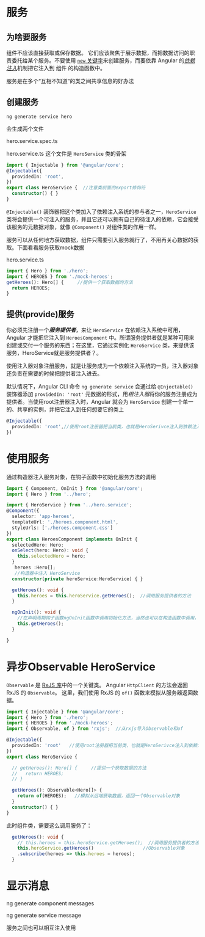 # 服务

## 为啥要服务

组件不应该直接获取或保存数据。 它们应该聚焦于展示数据，而把数据访问的职责委托给某个服务。不要使用 [`new` 关键字](https://developer.mozilla.org/en-US/docs/Web/JavaScript/Reference/Operators/new)来创建服务，而要依靠 Angular 的[*依赖注入*](https://angular.cn/guide/dependency-injection)机制把它注入到 组件 的构造函数中。

服务是在多个“互相不知道”的类之间共享信息的好办法

## 创建服务

```shell
ng generate service hero
```

会生成两个文件

hero.service.spec.ts

hero.service.ts  这个文件是 `HeroService` 类的骨架

```typescript
import { Injectable } from '@angular/core';
@Injectable({
  providedIn: 'root',
})
export class HeroService {  //注意类前面的export修饰符
  constructor() { }
}
```

`@Injectable()` 装饰器把这个类加入了依赖注入系统的参与者之一，`HeroService` 类将会提供一个可注入的服务，并且它还可以拥有自己的待注入的依赖，它会接受该服务的元数据对象，就像 `@Component()` 对组件类的作用一样。



服务可以从任何地方获取数据，组件只需要引入服务就行了，不用再关心数据的获取。下面看看服务获取mock数据

hero.service.ts  

```typescript
import { Hero } from './hero';
import { HEROES } from './mock-heroes';
getHeroes(): Hero[] {     //提供一个获取数据的方法
  return HEROES;
}
```



## 提供(provide)服务

你必须先注册一个***服务提供者***，来让 `HeroService` 在依赖注入系统中可用，Angular 才能把它注入到 `HeroesComponent` 中。所谓服务提供者就是某种可用来创建或交付一个服务的东西；在这里，它通过实例化 `HeroService` 类，来提供该服务，HeroService就是服务提供者？。

使用注入器对象注册服务，就是让服务成为一个依赖注入系统的一员，注入器对象还负责在需要的时候把提供者注入进去。

默认情况下，Angular CLI 命令 `ng generate service` 会通过给 `@Injectable()` 装饰器添加 `providedIn: 'root'` 元数据的形式，用*根注入器*将你的服务注册成为提供者。当使用root注册器注入时，Angular 就会为 `HeroService` 创建一个单一的、共享的实例，并把它注入到任何想要它的类上

```typescript
@Injectable({
  providedIn: 'root',//使用root注册器把当前类，也就是HeroSerivce注入到依赖注入系统中
})
```

# 使用服务

通过构造器注入服务对象，在钩子函数中初始化服务方法的调用

```typescript
import { Component, OnInit } from '@angular/core';
import { Hero } from '../hero';

import { HeroService } from '../hero.service';
@Component({
  selector: 'app-heroes',
  templateUrl: './heroes.component.html',
  styleUrls: ['./heroes.component.css']
})
export class HeroesComponent implements OnInit {
  selectedHero: Hero;
  onSelect(hero: Hero): void {
    this.selectedHero = hero;
  }
   heroes :Hero[];
   //构造器中注入 HeroService
  constructor(private heroService:HeroService) { }

  getHeroes(): void {
    this.heroes = this.heroService.getHeroes();  //调用服务提供者的方法
  }

  ngOnInit(): void {
    //在声明周期钩子函数ngOnInit函数中调用初始化方法，当然也可以在构造函数中调用，只是不推荐
    this.getHeroes();
  }

}

```

# 异步Observable HeroService

`Observable` 是 [RxJS 库](http://reactivex.io/rxjs/)中的一个关键类。 Angular `HttpClient` 的方法会返回 RxJS 的 `Observable`。 这里，我们使用 RxJS 的 `of()` 函数来模拟从服务器返回数据。

```typescript
import { Injectable } from '@angular/core';
import { Hero } from './hero';
import { HEROES } from './mock-heroes';
import { Observable, of } from 'rxjs';  //从rxjs导入Observable和of

@Injectable({
  providedIn: 'root'   //使用root注册器把当前类，也就是HeroSerivce注入到依赖注入系统中
})
export class HeroService {

  // getHeroes(): Hero[] {     //提供一个获取数据的方法
  //   return HEROES;
  // }

  getHeroes(): Observable<Hero[]> {
    return of(HEROES);   //模拟从远端获取数据，返回一个Observable对象
  }
  constructor() { }
}

```

此时组件类，需要这么调用服务了：

```typescript
  getHeroes(): void {
    // this.heroes = this.heroService.getHeroes();  //调用服务提供者的方法
    this.heroService.getHeroes()                  //Observable对象
    .subscribe(heroes => this.heroes = heroes);
  }

```

# 显示消息

ng generate component messages

ng generate service message

服务之间也可以相互注入使用